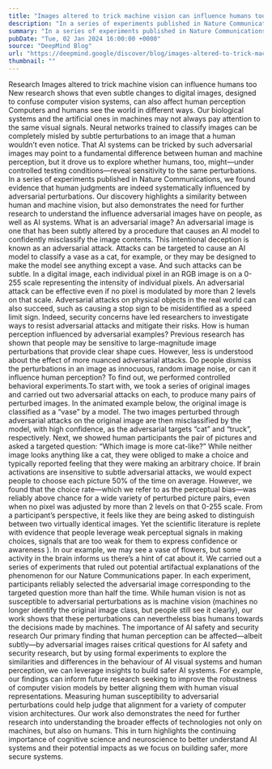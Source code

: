 ```yaml
---
title: "Images altered to trick machine vision can influence humans too"
description: "In a series of experiments published in Nature Communications, we found evidence that human judgments are indeed systematically influenced by adversarial perturbations."
summary: "In a series of experiments published in Nature Communications, we found evidence that human judgments are indeed systema"
pubDate: "Tue, 02 Jan 2024 16:00:00 +0000"
source: "DeepMind Blog"
url: "https://deepmind.google/discover/blog/images-altered-to-trick-machine-vision-can-influence-humans-too/"
thumbnail: ""
---
```


Research
Images altered to trick machine vision can influence humans too
New research shows that even subtle changes to digital images, designed to confuse computer vision systems, can also affect human perception
Computers and humans see the world in different ways. Our biological systems and the artificial ones in machines may not always pay attention to the same visual signals. Neural networks trained to classify images can be completely misled by subtle perturbations to an image that a human wouldn’t even notice.
That AI systems can be tricked by such adversarial images may point to a fundamental difference between human and machine perception, but it drove us to explore whether humans, too, might—under controlled testing conditions—reveal sensitivity to the same perturbations. In a series of experiments published in Nature Communications, we found evidence that human judgments are indeed systematically influenced by adversarial perturbations.
Our discovery highlights a similarity between human and machine vision, but also demonstrates the need for further research to understand the influence adversarial images have on people, as well as AI systems.
What is an adversarial image?
An adversarial image is one that has been subtly altered by a procedure that causes an AI model to confidently misclassify the image contents. This intentional deception is known as an adversarial attack. Attacks can be targeted to cause an AI model to classify a vase as a cat, for example, or they may be designed to make the model see anything except a vase.
And such attacks can be subtle. In a digital image, each individual pixel in an RGB image is on a 0-255 scale representing the intensity of individual pixels. An adversarial attack can be effective even if no pixel is modulated by more than 2 levels on that scale.
Adversarial attacks on physical objects in the real world can also succeed, such as causing a stop sign to be misidentified as a speed limit sign. Indeed, security concerns have led researchers to investigate ways to resist adversarial attacks and mitigate their risks.
How is human perception influenced by adversarial examples?
Previous research has shown that people may be sensitive to large-magnitude image perturbations that provide clear shape cues. However, less is understood about the effect of more nuanced adversarial attacks. Do people dismiss the perturbations in an image as innocuous, random image noise, or can it influence human perception?
To find out, we performed controlled behavioral experiments.To start with, we took a series of original images and carried out two adversarial attacks on each, to produce many pairs of perturbed images. In the animated example below, the original image is classified as a “vase” by a model. The two images perturbed through adversarial attacks on the original image are then misclassified by the model, with high confidence, as the adversarial targets “cat” and “truck”, respectively.
Next, we showed human participants the pair of pictures and asked a targeted question: “Which image is more cat-like?” While neither image looks anything like a cat, they were obliged to make a choice and typically reported feeling that they were making an arbitrary choice. If brain activations are insensitive to subtle adversarial attacks, we would expect people to choose each picture 50% of the time on average. However, we found that the choice rate—which we refer to as the perceptual bias—was reliably above chance for a wide variety of perturbed picture pairs, even when no pixel was adjusted by more than 2 levels on that 0-255 scale.
From a participant’s perspective, it feels like they are being asked to distinguish between two virtually identical images. Yet the scientific literature is replete with evidence that people leverage weak perceptual signals in making choices, signals that are too weak for them to express confidence or awareness ). In our example, we may see a vase of flowers, but some activity in the brain informs us there’s a hint of cat about it.
We carried out a series of experiments that ruled out potential artifactual explanations of the phenomenon for our Nature Communications paper. In each experiment, participants reliably selected the adversarial image corresponding to the targeted question more than half the time. While human vision is not as susceptible to adversarial perturbations as is machine vision (machines no longer identify the original image class, but people still see it clearly), our work shows that these perturbations can nevertheless bias humans towards the decisions made by machines.
The importance of AI safety and security research
Our primary finding that human perception can be affected—albeit subtly—by adversarial images raises critical questions for AI safety and security research, but by using formal experiments to explore the similarities and differences in the behaviour of AI visual systems and human perception, we can leverage insights to build safer AI systems.
For example, our findings can inform future research seeking to improve the robustness of computer vision models by better aligning them with human visual representations. Measuring human susceptibility to adversarial perturbations could help judge that alignment for a variety of computer vision architectures.
Our work also demonstrates the need for further research into understanding the broader effects of technologies not only on machines, but also on humans. This in turn highlights the continuing importance of cognitive science and neuroscience to better understand AI systems and their potential impacts as we focus on building safer, more secure systems.